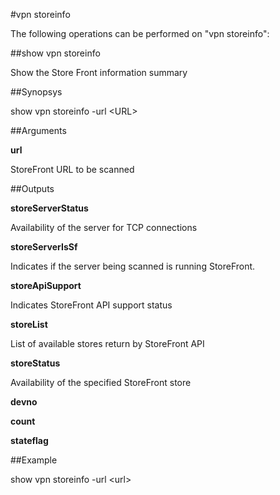 #vpn storeinfo

The following operations can be performed on "vpn storeinfo":


##show vpn storeinfo

Show the Store Front information summary


##Synopsys

show vpn storeinfo -url &lt;URL>


##Arguments

<b>url</b>
StoreFront URL to be scanned



##Outputs

<b>storeServerStatus</b>
Availability of the server for TCP connections

<b>storeServerIsSf</b>
Indicates if the server being scanned is running StoreFront.

<b>storeApiSupport</b>
Indicates StoreFront API support status

<b>storeList</b>
List of available stores return by StoreFront API

<b>storeStatus</b>
Availability of the specified StoreFront store

<b>devno</b>

<b>count</b>

<b>stateflag</b>



##Example

show vpn storeinfo -url &lt;url&gt;

